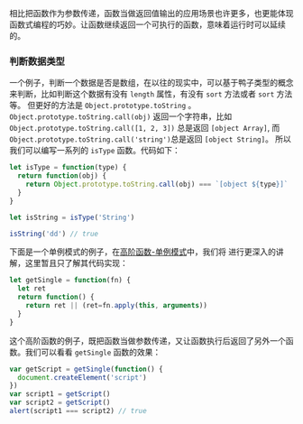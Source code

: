 相比把函数作为参数传递，函数当做返回值输出的应用场景也许更多，也更能体现函数式编程的巧妙。让函数继续返回一个可执行的函数，意味着运行时可以延续的。

### 判断数据类型

一个例子，判断一个数据是否是数组，在以往的现实中，可以基于鸭子类型的概念来判断，比如判断这个数据有没有 `length` 属性，有没有 `sort` 方法或者 `sort` 方法等。
但更好的方法是 `Object.prototype.toString` 。`Object.prototype.toString.call(obj)` 返回一个字符串，比如 `Object.prototype.toString.call([1, 2, 3])` 
总是返回 `[object Array]`, 而 `Object.prototype.toString.call('string')`总是返回 `[object String]`。
所以我们可以编写一系列的 `isType` 函数。代码如下：

```js
let isType = function(type) {
  return function(obj) {
    return Object.prototype.toString.call(obj) === `[object ${type}]`
  }
}

let isString = isType('String')

isString('dd') // true
```
下面是一个单例模式的例子，在[高阶函数-单例模式](https://github.com/fengzhua/blog/blob/master/js/设计模式-单例模式.md)中，我们将
进行更深入的讲解，这里暂且只了解其代码实现：
```js
let getSingle = function(fn) {
  let ret
  return function() {
    return ret || (ret=fn.apply(this, arguments))
  }
}
```
这个高阶函数的例子，既把函数当做参数传递，又让函数执行后返回了另外一个函数。我们可以看看 `getSingle` 函数的效果：

```js
var getScript = getSingle(function() {
  document.createElement('script')
})
var script1 = getScript()
var script2 = getScript()
alert(script1 === script2) // true
```

